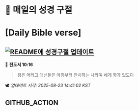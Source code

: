 # 🙏 매일의 성경 구절
# [Daily Bible verse]
## [![README에 성경구절 업데이트](https://github.com/DONGSUKA/first_test/actions/workflows/update-readme-bible.yml/badge.svg)](https://github.com/DONGSUKA/first_test/actions/workflows/update-readme-bible.yml)
<!-- START_BIBLE_VERSE -->
📖 **전도서 10:16**
> 왕은 어리고 대신들은 아침부터 잔치하는 나라여 네게 화가 있도다

🕊️ _업데이트 시각: 2025-08-23 14:41:02 KST_
  <!-- END_BIBLE_VERSE -->
## GITHUB_ACTION
